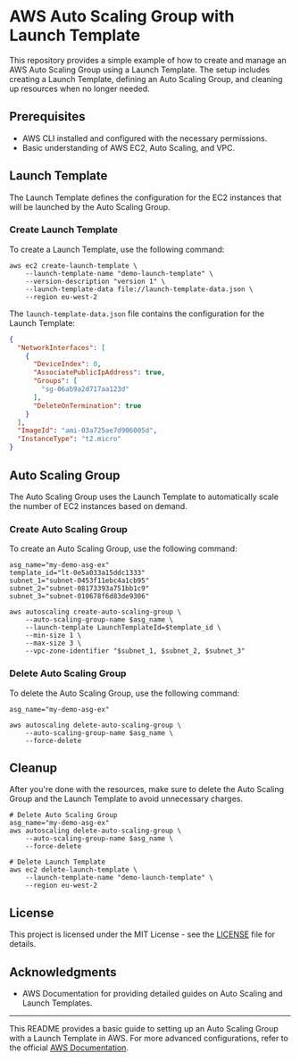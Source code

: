 # AWS Auto Scaling Group with Launch Template

This repository provides a simple example of how to create and manage an AWS Auto Scaling Group using a Launch Template. The setup includes creating a Launch Template, defining an Auto Scaling Group, and cleaning up resources when no longer needed.

## Prerequisites

- AWS CLI installed and configured with the necessary permissions.
- Basic understanding of AWS EC2, Auto Scaling, and VPC.

## Launch Template

The Launch Template defines the configuration for the EC2 instances that will be launched by the Auto Scaling Group.

### Create Launch Template

To create a Launch Template, use the following command:

```shell
aws ec2 create-launch-template \
    --launch-template-name "demo-launch-template" \
    --version-description "version 1" \
    --launch-template-data file://launch-template-data.json \
    --region eu-west-2
```

The `launch-template-data.json` file contains the configuration for the Launch Template:

```json
{
  "NetworkInterfaces": [
    {
      "DeviceIndex": 0,
      "AssociatePublicIpAddress": true,
      "Groups": [
        "sg-06ab9a2d717aa123d"
      ],
      "DeleteOnTermination": true
    }
  ],
  "ImageId": "ami-03a725ae7d906005d",
  "InstanceType": "t2.micro"
}
```

## Auto Scaling Group

The Auto Scaling Group uses the Launch Template to automatically scale the number of EC2 instances based on demand.

### Create Auto Scaling Group

To create an Auto Scaling Group, use the following command:

```shell
asg_name="my-demo-asg-ex"
template_id="lt-0e5a033a15ddc1333"
subnet_1="subnet-0453f11ebc4a1cb95"
subnet_2="subnet-08173393a751bb1c9"
subnet_3="subnet-010678f6d83de9306"

aws autoscaling create-auto-scaling-group \
    --auto-scaling-group-name $asg_name \
    --launch-template LaunchTemplateId=$template_id \
    --min-size 1 \
    --max-size 3 \
    --vpc-zone-identifier "$subnet_1, $subnet_2, $subnet_3"
```

### Delete Auto Scaling Group

To delete the Auto Scaling Group, use the following command:

```shell
asg_name="my-demo-asg-ex"

aws autoscaling delete-auto-scaling-group \
    --auto-scaling-group-name $asg_name \
    --force-delete
```

## Cleanup

After you're done with the resources, make sure to delete the Auto Scaling Group and the Launch Template to avoid unnecessary charges.

```shell
# Delete Auto Scaling Group
asg_name="my-demo-asg-ex"
aws autoscaling delete-auto-scaling-group \
    --auto-scaling-group-name $asg_name \
    --force-delete

# Delete Launch Template
aws ec2 delete-launch-template \
    --launch-template-name "demo-launch-template" \
    --region eu-west-2
```


## License

This project is licensed under the MIT License - see the [LICENSE](LICENSE) file for details.

## Acknowledgments

- AWS Documentation for providing detailed guides on Auto Scaling and Launch Templates.

---

This README provides a basic guide to setting up an Auto Scaling Group with a Launch Template in AWS. For more advanced configurations, refer to the official [AWS Documentation](https://aws.amazon.com/documentation/).